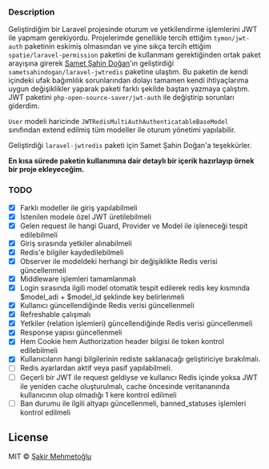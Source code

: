 ### Description

Geliştirdiğim bir Laravel projesinde oturum ve yetkilendirme işlemlerini JWT ile yapmam gerekiyordu. Projelerimde genellikle tercih ettiğim `tymon/jwt-auth` paketinin eskimiş olmasından ve yine sıkça tercih ettiğim `spatie/laravel-permission` paketini de kullanmam gerektiğinden ortak paket arayışına girerek [Samet Şahin Doğan](https://github.com/sametsahindogan)'ın geliştirdiği `sametsahindogan/laravel-jwtredis` paketine ulaştım. Bu paketin de kendi içindeki ufak bağımlılık sorunlarından dolayı tamamen kendi ihtiyaçlarıma uygun değişiklikler yaparak paketi farklı şekilde baştan yazmaya çalıştım. JWT paketini `php-open-source-saver/jwt-auth` ile değiştirip sorunları giderdim.

`User` modeli haricinde `JWTRedisMultiAuthAuthenticatableBaseModel` sınıfından extend edilmiş tüm modeller ile oturum yönetimi yapılabilir.

Geliştirdiği `laravel-jwtredis` paketi için Samet Şahin Doğan'a teşekkürler.

**En kısa sürede paketin kullanımına dair detaylı bir içerik hazırlayıp örnek bir proje ekleyeceğim.**

### TODO
- [x] Farklı modeller ile giriş yapılabilmeli
- [x] İstenilen modele özel JWT üretilebilmeli
- [x] Gelen request ile hangi Guard, Provider ve Model ile işleneceği tespit edilebilmeli
- [x] Giriş sırasında yetkiler alınabilmeli
- [x] Redis'e bilgiler kaydedilebilmeli
- [x] Observer ile modeldeki herhangi bir değişiklikte Redis verisi güncellenmeli
- [x] Middleware işlemleri tamamlanmalı
- [x] Login sırasında ilgili model otomatik tespit edilerek redis key kısmında $model_adi + $model_id şeklinde key belirlenmeli
- [x] Kullanıcı güncellendiğinde Redis verisi güncellenmeli
- [x] Refreshable çalışmalı
- [x] Yetkiler (relation işlemleri) güncellendiğinde Redis verisi güncellenmeli
- [x] Response yapısı güncellenmeli
- [x] Hem Cookie hem Authorization header bilgisi ile token kontrol edilebilmeli
- [x] Kullanıcıların hangi bilgilerinin rediste saklanacağı geliştiriciye bırakılmalı.
- [ ] Redis ayarlardan aktif veya pasif yapılabilmeli.
- [ ] Geçerli bir JWT ile request geldiyse ve kullanıcı Redis içinde yoksa JWT ile yeniden cache oluşturulmalı, cache öncesinde veritananında kullanıcının olup olmadığı 1 kere kontrol edilmeli
- [ ] Ban durumu ile ilgili altyapı güncellenmeli, banned_statuses işlemleri kontrol edilmeli

## License
MIT © [Şakir Mehmetoğlu](https://github.com/sustartx/jwt-redis-multi-auth/blob/master/LICENSE)
